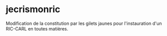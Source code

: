 # jecrismonric
Modification de la constitution par les gilets jaunes pour l'instauration d'un RIC-CARL en toutes matières.
